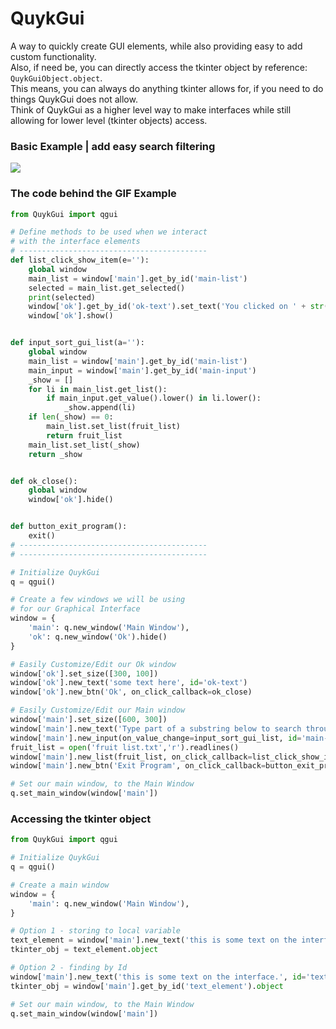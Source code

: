 # QuykGui
A way to quickly create GUI elements, while also providing easy to add custom functionality.  
Also, if need be, you can directly access the tkinter object by reference: `QuykGuiObject.object`.  
This means, you can always do anything tkinter allows for, if you need to do things QuykGui does not allow.  
Think of QuykGui as a higher level way to make interfaces while still allowing for lower level (tkinter objects) access.


### Basic Example | add easy search filtering

![](https://github.com/mwd1993/QuykGui/blob/main/quykgui%20example.gif)

### The code behind the GIF Example

```python
from QuykGui import qgui

# Define methods to be used when we interact
# with the interface elements
# ------------------------------------------
def list_click_show_item(e=''):
    global window
    main_list = window['main'].get_by_id('main-list')
    selected = main_list.get_selected()
    print(selected)
    window['ok'].get_by_id('ok-text').set_text('You clicked on ' + str(selected))
    window['ok'].show()


def input_sort_gui_list(a=''):
    global window
    main_list = window['main'].get_by_id('main-list')
    main_input = window['main'].get_by_id('main-input')
    _show = []
    for li in main_list.get_list():
        if main_input.get_value().lower() in li.lower():
            _show.append(li)
    if len(_show) == 0:
        main_list.set_list(fruit_list)
        return fruit_list
    main_list.set_list(_show)
    return _show


def ok_close():
    global window
    window['ok'].hide()


def button_exit_program():
    exit()
# ------------------------------------------
# ------------------------------------------

# Initialize QuykGui
q = qgui()

# Create a few windows we will be using
# for our Graphical Interface
window = {
    'main': q.new_window('Main Window'),
    'ok': q.new_window('Ok').hide()
}

# Easily Customize/Edit our Ok window
window['ok'].set_size([300, 100])
window['ok'].new_text('some text here', id='ok-text')
window['ok'].new_btn('Ok', on_click_callback=ok_close)

# Easily Customize/Edit our Main window
window['main'].set_size([600, 300])
window['main'].new_text('Type part of a substring below to search through the list (press enter to search)')
window['main'].new_input(on_value_change=input_sort_gui_list, id='main-input')
fruit_list = open('fruit list.txt','r').readlines()
window['main'].new_list(fruit_list, on_click_callback=list_click_show_item,id='main-list')
window['main'].new_btn('Exit Program', on_click_callback=button_exit_program,id='main-button')

# Set our main window, to the Main Window
q.set_main_window(window['main'])

```

### Accessing the tkinter object
```python
from QuykGui import qgui

# Initialize QuykGui
q = qgui()

# Create a main window
window = {
    'main': q.new_window('Main Window'),
}

# Option 1 - storing to local variable
text_element = window['main'].new_text('this is some text on the interface.')
tkinter_obj = text_element.object

# Option 2 - finding by Id
window['main'].new_text('this is some text on the interface.', id='text_element')
tkinter_obj = window['main'].get_by_id('text_element').object

# Set our main window, to the Main Window
q.set_main_window(window['main'])
```
